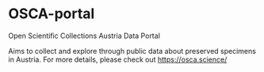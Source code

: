 # OSCA-portal
Open Scientific Collections Austria Data Portal

Aims to collect and explore through public data about preserved specimens in Austria. For more details, please check out https://osca.science/